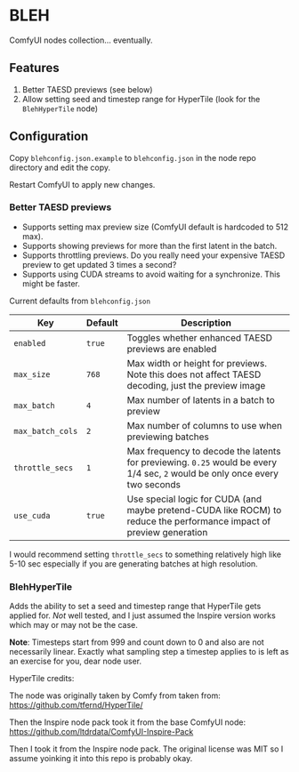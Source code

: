 # BLEH

ComfyUI nodes collection... eventually.

## Features

1. Better TAESD previews (see below)
2. Allow setting seed and timestep range for HyperTile (look for the `BlehHyperTile` node)

## Configuration

Copy `blehconfig.json.example` to `blehconfig.json` in the node repo directory and edit the copy.

Restart ComfyUI to apply new changes.

### Better TAESD previews

* Supports setting max preview size (ComfyUI default is hardcoded to 512 max).
* Supports showing previews for more than the first latent in the batch.
* Supports throttling previews. Do you really need your expensive TAESD preview to get updated 3 times a second?
* Supports using CUDA streams to avoid waiting for a synchronize. This might be faster.

Current defaults from `blehconfig.json`

|Key|Default|Description|
|-|-|-|
|`enabled`|`true`|Toggles whether enhanced TAESD previews are enabled|
|`max_size`|`768`|Max width or height for previews. Note this does not affect TAESD decoding, just the preview image|
|`max_batch`|`4`|Max number of latents in a batch to preview|
|`max_batch_cols`|`2`|Max number of columns to use when previewing batches|
|`throttle_secs`|`1`|Max frequency to decode the latents for previewing. `0.25` would be every 1/4 sec, `2` would be only once every two seconds|
|`use_cuda`|`true`|Use special logic for CUDA (and maybe pretend-CUDA like ROCM) to reduce the performance impact of preview generation|

I would recommend setting `throttle_secs` to something relatively high like 5-10 sec especially if you are generating batches at high resolution.

### BlehHyperTile

Adds the ability to set a seed and timestep range that HyperTile gets applied for. *Not* well tested, and I just assumed the Inspire version works which may or may not be the case.

**Note**: Timesteps start from 999 and count down to 0 and also are not necessarily linear. Exactly what sampling step a timestep applies
to is left as an exercise for you, dear node user.

HyperTile credits:

The node was originally taken by Comfy from taken from: https://github.com/tfernd/HyperTile/

Then the Inspire node pack took it from the base ComfyUI node: https://github.com/ltdrdata/ComfyUI-Inspire-Pack

Then I took it from the Inspire node pack. The original license was MIT so I assume yoinking it into this repo is probably okay.

